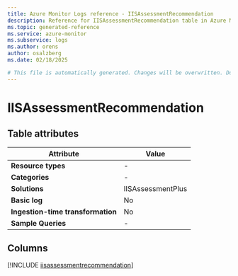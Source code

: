 ```yaml
---
title: Azure Monitor Logs reference - IISAssessmentRecommendation
description: Reference for IISAssessmentRecommendation table in Azure Monitor Logs.
ms.topic: generated-reference
ms.service: azure-monitor
ms.subservice: logs
ms.author: orens
author: osalzberg
ms.date: 02/18/2025

# This file is automatically generated. Changes will be overwritten. Do not change this file directly.
---
```


# IISAssessmentRecommendation




## Table attributes

|Attribute|Value|
|---|---|
|**Resource types**|-|
|**Categories**|-|
|**Solutions**| IISAssessmentPlus|
|**Basic log**|No|
|**Ingestion-time transformation**|No|
|**Sample Queries**|-|



## Columns
  
[!INCLUDE [iisassessmentrecommendation](~/reusable-content/ce-skilling/azure/includes/azure-monitor/reference/tables/iisassessmentrecommendation-include.md)]
